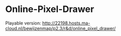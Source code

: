 # Online-Pixel-Drawer
Playable version:
http://22198.hosts.ma-cloud.nl/bewijzenmap/p2.3/r&d/online_pixel_drawer/
